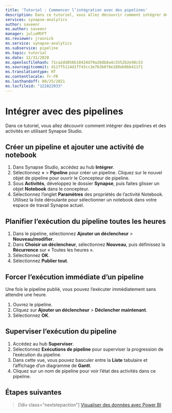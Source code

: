 ```yaml
---
title: 'Tutoriel : Commencer l’intégration avec des pipelines'
description: Dans ce tutoriel, vous allez découvrir comment intégrer des pipelines et des activités en utilisant Synapse Studio.
services: synapse-analytics
author: saveenr
ms.author: saveenr
manager: julieMSFT
ms.reviewer: jrasnick
ms.service: synapse-analytics
ms.subservice: pipeline
ms.topic: tutorial
ms.date: 12/31/2020
ms.openlocfilehash: 71ca2dd856b18424d79a20db8a4c5552b2e98c53
ms.sourcegitcommit: d11ff5114d1ff43cc3e763b8f8e189eb0bb411f1
ms.translationtype: HT
ms.contentlocale: fr-FR
ms.lasthandoff: 08/25/2021
ms.locfileid: "122822933"
---
```

# <a name="integrate-with-pipelines"></a>Intégrer avec des pipelines

Dans ce tutoriel, vous allez découvrir comment intégrer des pipelines et des activités en utilisant Synapse Studio. 

## <a name="create-a-pipeline-and-add-a-notebook-activity"></a>Créer un pipeline et ajouter une activité de notebook

1. Dans Synapse Studio, accédez au hub **Intégrer**.
1. Sélectionnez **+**  > **Pipeline** pour créer un pipeline. Cliquez sur le nouvel objet de pipeline pour ouvrir le Concepteur de pipeline.
1. Sous **Activités**, développez le dossier **Synapse**, puis faites glisser un objet **Notebook** dans le concepteur.
1. Sélectionnez l’onglet **Paramètres** des propriétés de l’activité Notebook. Utilisez la liste déroulante pour sélectionner un notebook dans votre espace de travail Synapse actuel.

## <a name="schedule-the-pipeline-to-run-every-hour"></a>Planifier l’exécution du pipeline toutes les heures

1. Dans le pipeline, sélectionnez **Ajouter un déclencheur** > **Nouveau/modifier**.
1. Dans **Choisir un déclencheur**, sélectionnez **Nouveau**, puis définissez la **Récurrence** sur « Toutes les heures ».
1. Sélectionnez **OK**. 
1. Sélectionnez **Publier tout**. 

## <a name="forcing-a-pipeline-to-run-immediately"></a>Forcer l’exécution immédiate d’un pipeline

Une fois le pipeline publié, vous pouvez l’exécuter immédiatement sans attendre une heure.

1. Ouvrez le pipeline.
1. Cliquez sur **Ajouter un déclencheur** > **Déclencher maintenant**.
1. Sélectionnez **OK**. 

## <a name="monitor-pipeline-execution"></a>Superviser l’exécution du pipeline

1. Accédez au hub **Superviser**.
1. Sélectionnez **Exécutions de pipeline** pour superviser la progression de l’exécution du pipeline.
1. Dans cette vue, vous pouvez basculer entre la **Liste** tabulaire et l’affichage d’un diagramme de **Gantt**. 
1. Cliquez sur un nom de pipeline pour voir l’état des activités dans ce pipeline.

## <a name="next-steps"></a>Étapes suivantes

> [!div class="nextstepaction"]
> [Visualiser des données avec Power BI](get-started-visualize-power-bi.md)
